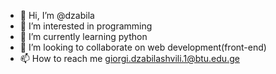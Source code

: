 - 👋 Hi, I’m @dzabila
- 👀 I’m interested in programming
- 🌱 I’m currently learning python 
- 💞️ I’m looking to collaborate on web development(front-end)
- 📫 How to reach me giorgi.dzabilashvili.1@btu.edu.ge

<!---
dzabila/dzabila is a ✨ special ✨ repository because its `README.md` (this file) appears on your GitHub profile.
You can click the Preview link to take a look at your changes.
--->

